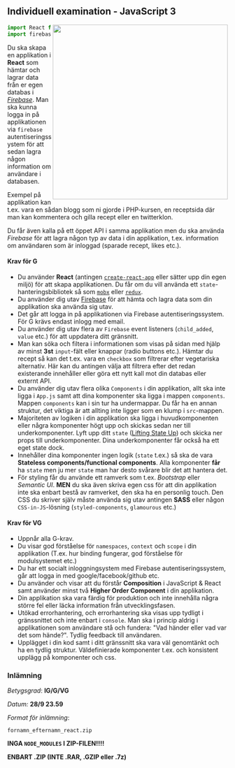 ## Individuell examination - JavaScript 3


<img src="http://i.imgur.com/VtqLtua.png" align="right" width="400" height="auto">


```js
import React from 'react'
import firebase from 'firebase'
```


Du ska skapa en applikation i **React** som hämtar och lagrar data från er egen databas i [_Firebase_](https://firebase.google.com/). Man ska kunna logga in på applikationen via `firebase` autentiseringssystem för att sedan lagra någon information om användare i databasen. 

Exempel på applikation kan t.ex. vara en sådan blogg som ni gjorde i PHP-kursen, en receptsida där man kan kommentera och gilla recept eller en twitterklon.

Du får även kalla på ett öppet API i samma applikation men du ska använda _Firebase_ för att lagra någon typ av data i din applikation, t.ex. information om användaren som är inloggad (sparade recept, likes etc.).


#### Krav för G

* Du använder **React** (antingen [`create-react-app`](https://github.com/facebookincubator/create-react-app) eller sätter upp din egen miljö) för att skapa applikationen. Du får om du vill använda ett `state`-hanteringsbibliotek så som [`mobx`](https://mobx.js.org/getting-started.html) eller [`redux`](http://redux.js.org/docs/introduction/).
* Du använder dig utav [Firebase](https://firebase.google.com/) för att hämta och lagra data som din applikation ska använda sig utav.
* Det går att logga in på applikationen via Firebase autentiseringssystem. För G krävs endast inlogg med email.
* Du använder dig utav flera av `Firebase` event listeners (`child_added`, `value` etc.) för att uppdatera ditt gränsnitt.
* Man kan söka och filtera i informationen som visas på sidan med hjälp av minst **3st** `input`-fält eller knappar (radio buttons etc.). Hämtar du recept så kan det t.ex. vara en `checkbox` som filtrerar efter vegetariska alternativ. Här kan du antingen välja att filtrera efter det redan existerande innehåller eller göra ett nytt kall mot din databas eller externt API.
* Du använder dig utav flera olika `Components` i din applikation, allt ska inte ligga i `App.js` samt att dina komponenter ska ligga i mappen `components`. Mappen `components` kan i sin tur ha undermappar. Du får ha en annan struktur, det viktiga är att allting inte ligger som en klump i `src`-mappen.
* Majoriteten av logiken i din applikation ska ligga i huvudkomponenten eller några komponenter högt upp och skickas sedan ner till underkomponenter. Lyft upp ditt `state` ([Lifting State Up](https://facebook.github.io/react/docs/lifting-state-up.html)) och skicka ner props till underkomponenter. Dina underkomponenter får också ha ett eget state dock.
* Innehåller dina komponenter ingen logik (`state` t.ex.) så ska de vara **Stateless components/functional components**. Alla komponenter __får__ ha `state` men ju mer `state` man har desto svårare blir det att hantera det.
* För styling får du använde ett ramverk som t.ex. _Bootstrap_ eller _Semantic UI_. __MEN__ du ska även skriva egen css för att din applikation inte ska enbart bestå av ramverket, den ska ha en personlig touch. Den CSS du skriver själv måste använda sig utav antingen __SASS__ eller någon `CSS-in-JS`-lösning (`styled-components`, `glamourous` etc.)

#### Krav för VG

* Uppnår alla G-krav.
* Du visar god förståelse för `namespaces`, `context` och `scope` i din applikation (T.ex. hur binding fungerar, god förståelse för modulsystemet etc.)
* Du har ett socialt inloggningsystem med Firebase autentiseringssystem, går att logga in med google/facebook/github etc. 
* Du använder och visar att du förstår **Composition** i JavaScript & React samt använder minst två **Higher Order Component** i din applikation.
* Din applikation ska vara färdig för produktion och inte innehålla några större fel eller läcka information från utvecklingsfasen.
* Utökad errorhantering, och errorhantering ska visas upp tydligt i gränssnittet och inte enbart i `console`. Man ska i princip aldrig i applikationen som användare stå och fundera: "Vad händer eller vad var det som hände?". Tydlig feedback till användaren.
* Upplägget i din kod samt i ditt gränssnitt ska vara väl genomtänkt och ha en tydlig struktur. Väldefinierade komponenter t.ex. och konsistent upplägg på komponenter och css.

### Inlämning

_Betygsgrad_: **IG/G/VG**

_Datum:_ **28/9 23.59**

_Format för inlämning_:

`fornamn_efternamn_react.zip`

**INGA `NODE_MODULES` I ZIP-FILEN!!!!**

**ENBART .ZIP (INTE .RAR, .GZIP eller .7z)**
